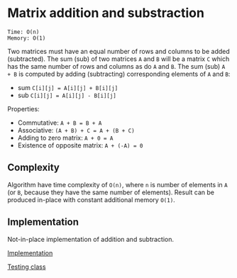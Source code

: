 # Matrix addition and substraction
```
Time: O(n)
Memory: O(1)
```
Two matrices must have an equal number of rows and columns to be added (subtracted). The sum (sub) of two matrices `A` and `B` will be a matrix `C` which has the same number of rows and columns as do `A` and `B`. The sum (sub) `A + B` is computed by adding (subtracting) corresponding elements of `A` and `B`:
- sum `C[i][j] = A[i][j] + B[i][j]`
- sub `C[i][j] = A[i][j] - B[i][j]`

Properties:
- Commutative: `A + B = B + A`
- Associative: `(A + B) + C = A + (B + C)`
- Adding to zero matrix: `A + 0 = A`
- Existence of opposite matrix: `A + (-A) = 0`

## Complexity
Algorithm have time complexity of `O(n)`, where `n` is number of elements in `A` (or `B`, because they have the same number of elements).
Result can be produced in-place with constant additional memory `O(1)`.

## Implementation
Not-in-place implementation of addition and subtraction.

[Implementation](/src/matrices/MatrixAddSub.java)

[Testing class](/test/matrices/MatrixAddSubTest.java)
